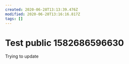 ```yaml
---
created: 2020-06-28T13:13:39.476Z
modified: 2020-06-28T13:16:16.817Z
tags: []
---
```

# Test public 1582686596630
Trying to update
